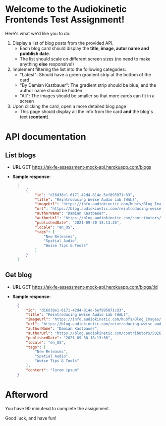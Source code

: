 # Welcome to the Audiokinetic Frontends Test Assignment!

Here's what we'd like you to do:

1. Display a list of blog posts from the provided API.
    * Each blog card should display the **title, image, autor name and pubblish date**.
    * The list should scale on different screen sizes (no need to make anything **else** responsive!)
2. Implement filtering the list into the following categories:
    * "Latest": Should have a green gradient strip at the bottom of the card
    * "By Damian Kastbauer": The gradient strip should be blue, and the author name should be hidden
    * "All": The images should be smaller so that more cards can fit in a screen
3. Upon clicking the card, open a more detailed blog page
    * This page should display all the info from the card **and** the blog's text (**content**).

# API documentation

**List blogs**
----

* **URL**
GET https://ak-fe-assessment-mock-api.herokuapp.com/blogs
* **Sample response:**

  ```json
    [
        {
            "id": "d16d38e1-6171-42d4-814e-5ef895071c83",
            "title": "Reintroducing Wwise Audio Lab (WAL)",
            "imageUrl": "https://info.audiokinetic.com/hubfs/Blog_Images/Reintroducing%20the%20Wwise%20Audio%20Lab%20%28WAL%29/2021-08-31%2017_39_57-WAL_2021%20-%20Google%20Slides.jpg",
            "url": "https://blog.audiokinetic.com/reintroducing-wwise-audio-lab-wal",
            "authorName": "Damian Kastbauer",
            "authorUrl": "https://blog.audiokinetic.com/contributors/5026478587/",
            "publishedDate": "2021-09-30 18:13:36",
            "locale": "en_US",
            "tags": [
                "New Releases",
                "Spatial Audio",
                "Wwise Tips & Tools"
            ]
        }        
    ]
  ```

  
**Get blog**
----

* **URL**
GET https://ak-fe-assessment-mock-api.herokuapp.com/blogs/:id
* **Sample response:**

  ```json
    {
        "id": "d16d38e1-6171-42d4-814e-5ef895071c83",
        "title": "Reintroducing Wwise Audio Lab (WAL)",
        "imageUrl": "https://info.audiokinetic.com/hubfs/Blog_Images/Reintroducing%20the%20Wwise%20Audio%20Lab%20%28WAL%29/2021-08-31%2017_39_57-WAL_2021%20-%20Google%20Slides.jpg",
        "url": "https://blog.audiokinetic.com/reintroducing-wwise-audio-lab-wal",
        "authorName": "Damian Kastbauer",
        "authorUrl": "https://blog.audiokinetic.com/contributors/5026478587/",
        "publishedDate": "2021-09-30 18:13:36",
        "locale": "en_US",
        "tags": [
            "New Releases",
            "Spatial Audio",
            "Wwise Tips & Tools"
        ],
        "content": "lorem ipsum"
    }
  ```

# Afterword
You have 90 minutesd to complete the assignment.

Good luck, and have fun!
